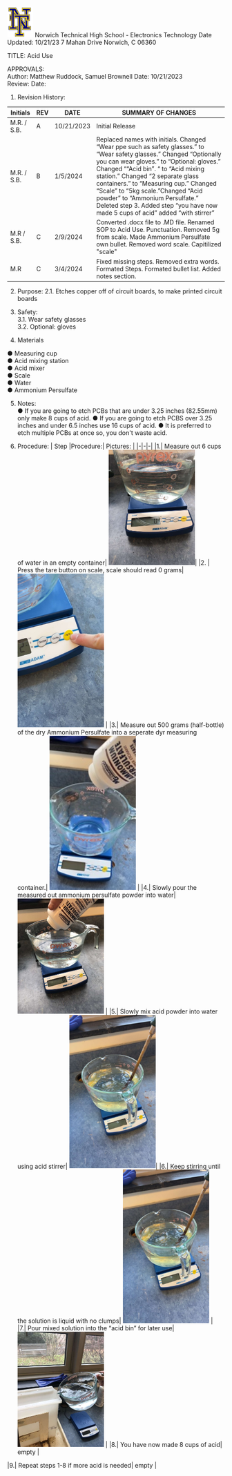 <img src="https://github.com/MrWillbanks/ElectronicsTechnology/blob/main/StandardOperatingProcedures/Photos/NT_Logo.png" width="60"/>
Norwich Technical High School - Electronics Technology    	   Date Updated:  10/21/23  
7 Mahan Drive  
Norwich, C 06360  
  
  
TITLE:  Acid Use
  
APPROVALS:   
	Author: Matthew Ruddock, Samuel Brownell  	Date: 10/21/2023  	  
	Review:  	  	Date:    
  
1.	Revision History:

|Initials    |	REV  |	DATE |   SUMMARY OF CHANGES |
|-|-|-|--|
|M.R. / S.B. | 	A  |	10/21/2023  |	Initial Release                                                  |
|M.R. / S.B. | 	B  |	1/5/2024  |	Replaced names with initials. Changed “Wear ppe such as safety glasses.” to “Wear safety glasses.” Changed “Optionally you can wear gloves.” to “Optional: gloves.” Changed ““Acid bin”. “ to  “Acid mixing station.” Changed “2 separate glass containers.” to “Measuring cup.” Changed “Scale” to “5kg scale.”Changed “Acid powder” to “Ammonium Persulfate.” Deleted step 3. Added step “you have now made 5 cups of acid” added “with stirrer”	 |
|M.R  / S.B. |  C  | 2/9/2024    |Converted .docx file to .MD file. Renamed SOP to Acid Use. Punctuation. Removed 5g from scale. Made Ammonium Persulfate own bullet. Removed word scale. Capitilized "scale"|         
|M.R|  C  | 3/4/2024    |Fixed missing steps. Removed extra words. Formated Steps. Formated bullet list. Added notes section.| 

  
2.	Purpose:
2.1.	Etches copper off of circuit boards, to make printed circuit boards  
  
3.	Safety:  
3.1.	Wear safety glasses  
3.2.	Optional: gloves  
  
4.	Materials 
   
●	Measuring cup  
●	Acid mixing station  
●	Acid mixer  
●	Scale  
●	Water                              
●	Ammonium Persulfate                                                            

5.	Notes:                                                                                   
●	If you are going to etch PCBs that are under 3.25 inches (82.55mm) only make 8 cups of acid.
●	If you are going to etch PCBS over 3.25 inches and under 6.5 inches use 16 cups of acid.
●	It is preferred to etch multiple PCBs at once so, you don't waste acid.

7.	Procedure:
| Step  	|Procedure:|  Pictures: |
|-|-|-|
|1.| 	 Measure out 6 cups of water in an empty container| <img src="https://raw.githubusercontent.com/Matthew-Ruddock/archive-photo/main/pic001.jpg?token=GHSAT0AAAAAACN2AMMAOKTUMDGHM4A74GFKZOGH2MA" alt="image" width="200"/>|
|2. |	 Press the tare button on scale, scale should read 0 grams| <img src="https://raw.githubusercontent.com/Matthew-Ruddock/archive-photo/main/pic002.jpg?token=GHSAT0AAAAAACN2AMMA7HNUBHBTKFHZXFC2ZOGH4IQ" alt="image" width="200"/> |
|3.|	 Measure out 500 grams (half-bottle) of the dry Ammonium Persulfate into a seperate dyr measuring container.| <img src="https://raw.githubusercontent.com/Matthew-Ruddock/archive-photo/main/pic003-1.jpg" alt="image" width="200"/>  |
|4.|	 Slowly pour the measured out ammonium persulfate powder into water| <img src="https://raw.githubusercontent.com/Matthew-Ruddock/archive-photo/main/pic003.jpg?token=GHSAT0AAAAAACN2AMMBL2GTN6RHTFESAHZIZOGH4WQ" alt="image" width="200"/>  |
|5.|	 Slowly mix acid powder into water using acid stirrer| <img src="https://raw.githubusercontent.com/Matthew-Ruddock/archive-photo/main/pic004.jpg?token=GHSAT0AAAAAACN2AMMAYR753HAZ5CBTOHVAZOGH5BA" alt="image" width="200"/>|
|6.|	 Keep stirring until the solution is liquid with no clumps| <img src="https://raw.githubusercontent.com/Matthew-Ruddock/archive-photo/main/pic005.jpg?token=GHSAT0AAAAAACN2AMMBVT56VURMUUQ6EXH4ZOGH5KA" alt="image" width="200"/>	|   
|7.|	 Pour mixed solution into the “acid bin” for later use| <img src="https://raw.githubusercontent.com/Matthew-Ruddock/archive-photo/main/pic006.jpg?token=GHSAT0AAAAAACN2AMMAGJJJNE5DNBZP5WQ4ZOGH5WQ" alt="image" width="200"/> |
|8.|	 You have now made 8 cups of acid|    empty |
 	       
|9.|	 Repeat steps 1-8 if more acid is needed|   empty |
 	       




